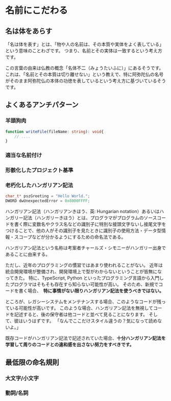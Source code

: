 # 名前にこだわる

## 名は体をあらす

「名は体を表す」とは、「物や人の名前は、その本質や実体をよく表している」という意味のことわざです。
つまり、名前とその実体は一致するという考え方です。

この言葉の由来は仏教の概念「名体不二（みょうたいふに）」にあるそうです。
これは、「名前とその本質は切り離せない」という教えで、特に阿弥陀仏の名号がそのまま阿弥陀仏の本体の功徳を表しているという考え方に基づいているそうです。


## よくあるアンチパターン

### 羊頭狗肉

```typescript
function writeFile(fileName: string): void{
    // ....
}
```

### 適当な名前付け

### 形骸化したプロジェクト基準

### 老朽化したハンガリアン記法

```cpp
char_t* pszGreeting = "Hello World.";
DWORD dwUnexpectedError = 0x8000FFFF;
```

ハンガリアン記法（ハンガリアンきほう、英: Hungarian notation）あるいはハンガリー記法（ハンガリーきほう）とは、プログラマがプログラムのソースコードを書く際に変数名やクラス名などの識別子に特別な接頭文字ないし接尾文字をつけることで、他の人がその識別子を見たときに識別子の使用方法・データ型情報・スコープなどが分かるようにするための命名法である。

ハンガリアン記法という名称は考案者チャールズ・シモニーがハンガリー出身であることに由来する。

ただし、近年のプログラミングの慣習ではあまり使われることがない。
近年は統合開発環境が整備され、開発環境上で型がわからないということが皆無になってきた。
特に、TypeScript, Python といったプログラミング言語から入門したプログラマはそもそも存在すら知らない可能性が高い。
そのため、新規でコードを書く場合、　**特に事情がない限りハンガリアン記法を使うべきではない。**

ところが、レガシーシステムをメンテナンスする場合、このようなコードが残っている可能性が高いです。
このような場合、ハンガリアン記法を無視してコードを記述すると、後の保守者は他コードと並べて見ることになります。
そして、彼はいうはずです。
「なんでここだけスタイル違うの？気になって読めないよ。」

既存コードがハンガリアン記法で記述されていた場合、**十分ハンガリアン記法を学習して周りのコードとの違和感を出さない努力をすべきです。**

## 最低限の命名規則

### 大文字/小文字

### 動詞/名詞

